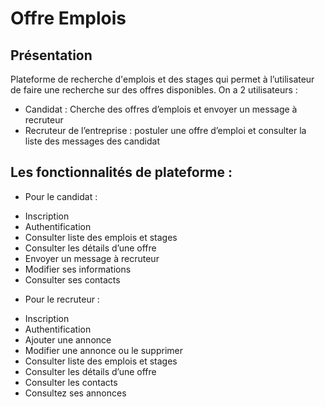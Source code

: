 # Offre Emplois

## Présentation

Plateforme de recherche d'emplois et des stages qui permet à l’utilisateur de faire une recherche sur des offres disponibles.
On a 2 utilisateurs :
* Candidat : Cherche des offres d’emplois et envoyer un message à recruteur 
* Recruteur de l’entreprise : postuler une offre d’emploi et consulter la liste des messages des candidat

## Les fonctionnalités de plateforme :
* Pour le candidat : 
- Inscription
- Authentification
- Consulter liste des emplois et stages
- Consulter les détails d’une offre
- Envoyer un message à recruteur
- Modifier ses informations
- Consulter ses contacts

* Pour le recruteur :
- Inscription
- Authentification
- Ajouter une annonce
- Modifier une annonce ou le supprimer
- Consulter liste des emplois et stages
- Consulter les détails d’une offre
- Consulter les contacts
- Consultez ses annonces
